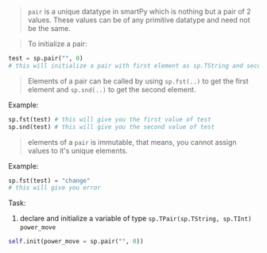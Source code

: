 > `pair` is a unique datatype in smartPy which is nothing but a pair of 2 values. These values can be of any primitive datatype and need not be the same.

> To initialize a pair:

```python
test = sp.pair("", 0)
# this will initialize a pair with first element as sp.TString and second as sp.TInt
```

> Elements of a pair can be called by using `sp.fst(..)` to get the first element and `sp.snd(..)` to get the second element.

Example:

```python
sp.fst(test) # this will give you the first value of test
sp.snd(test) # this will give you the second value of test
```

> elements of a `pair` is immutable, that means, you cannot assign values to it's unique elements.

Example:

```python
sp.fst(test) = "change"
# this will give you error
```
Task:

1) declare and initialize a variable of type `sp.TPair(sp.TString, sp.TInt)` `power_move`

```python
self.init(power_move = sp.pair("", 0))
```